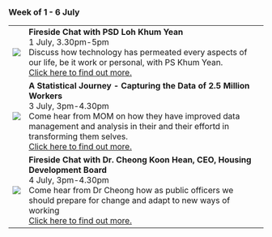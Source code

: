 <!--
---
layout: leftnav-page-content
title: 1 - 6 July
permalink: /events/psw-learning-festival/1-6-july
breadcrumb: 1 - 6 July
collection_name: events
second_nav_title: "PSW Learning Festival"
---
-->
### Week of 1 - 6 July

<table>
  <tr>
    <td>
      <a href="/events/learning-journeys/event-details/LC_FC_PSD"> <img src="/images/learning-journey-1.png" /> </a>
    </td>
    <td>
      <b>Fireside Chat with PSD Loh Khum Yean</b>
      <br>1 July, 3.30pm-5pm
      <br>Discuss how technology has permeated every aspects of our life, be it work or personal, with PS Khum Yean.
      <br><a href="/events/learning-journeys/event-details/LC_FC_PSD">Click here to find out more.</a> 
    </td>
  </tr>
  <tr>
    <td>
      <img src="/images/learning-journey-2.png" />
    </td>
    <td>
      <b>A Statistical Journey - Capturing the Data of 2.5 Million Workers</b>
      <br>3 July, 3pm-4.30pm
      <br>Come hear from MOM on how they have improved data management and analysis in their and their effortd in transforming them selves.
      <br><a href="/events/learning-journeys/event-details/LJ_momdata">Click here to find out more.</a>
    </td>
  </tr>
  <tr>
    <td>
      <img src="/images/learning-journey-3.png" />
    </td>
    <td>
      <b>Fireside Chat with Dr. Cheong Koon Hean, CEO, Housing Development Board</b>
      <br>4 July, 3pm-4.30pm
      <br>Come hear from Dr Cheong how as public officers we should prepare for change and adapt to new ways of working
      <br><a href="/events/learning-journeys/event-details/LC_FC_HDB">Click here to find out more.</a>
    </td>
  </tr>
</table>
